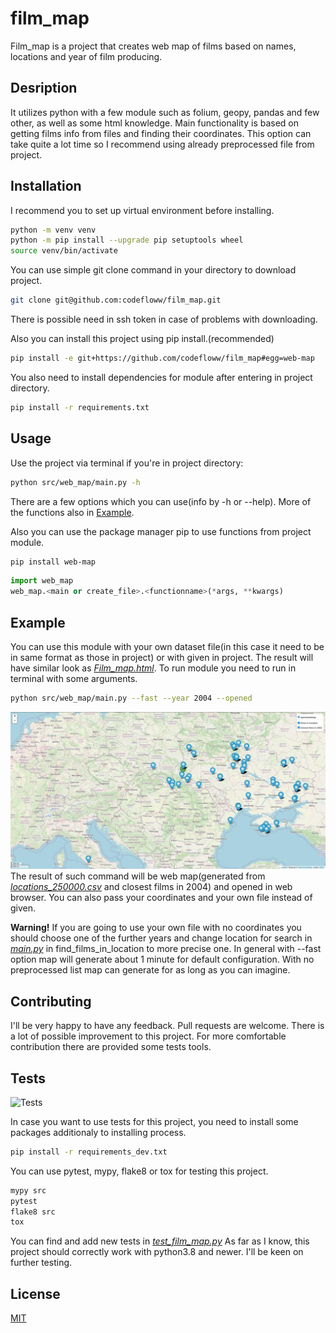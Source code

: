 # film_map
Film_map is a project that creates web map of films based on names, locations and year of film producing.

## Desription
It utilizes python with a few module such as folium, geopy, pandas and few other, as well as some html knowledge. Main functionality is based on getting films info from files and finding their coordinates. This option can take quite a lot time so I recommend using already preprocessed file from project.

## Installation
I recommend you to set up virtual environment before installing.
```bash
python -m venv venv
python -m pip install --upgrade pip setuptools wheel
source venv/bin/activate
```
You can use simple git clone command in your directory to download project.
```bash
git clone git@github.com:codefloww/film_map.git
```
There is possible need in ssh token in case of problems with downloading.

Also you can install this project using pip install.(recommended)
```bash
pip install -e git+https://github.com/codefloww/film_map#egg=web-map
```
You also need to install dependencies for module after entering in project directory.
```bash
pip install -r requirements.txt
```


## Usage
Use the project via terminal if you're in project directory:
```bash
python src/web_map/main.py -h
```
There are a few options which you can use(info by -h or --help).
More of the functions also in [Example](#example).

Also you can use the package manager pip to use functions from project module.
```bash
pip install web-map
```
```python
import web_map
web_map.<main or create_file>.<functionname>(*args, **kwargs)
```
## Example
You can use this module with your own dataset file(in this case it need to be in same format as those in project) 
or with given in project. The result will have similar look as [*Film_map.html*](Film_map.html). 
To run module you need to run in terminal with some arguments.
```bash
python src/web_map/main.py --fast --year 2004 --opened
```
![Example of generated web map](/assets/images/Web_map_example.jpg)
The result of such command will be web map(generated from [*locations_250000.csv*](locations_250000.csv) and closest films in 2004) and opened in web browser. You can also pass your coordinates and your own file instead of given.

**Warning!**
If you are going to use your own file with no coordinates you should choose one of the further years and change location for search in [*main.py*](src/web_map/main.py) in find_films_in_location to more precise one. In general with --fast option map will generate about 1 minute for default configuration. With no preprocessed list map can generate for as long as you can imagine.

## Contributing
I'll be very happy to have any feedback. Pull requests are welcome. There is a lot of possible
improvement to this project. For more comfortable contribution there are provided some tests tools.

## Tests
![Tests](https://github.com/codefloww/film_map/actions/workflows/tests.yml/badge.svg)

In case you want to use tests for this project, you need to install some packages additionaly to installing process.
```bash
pip install -r requirements_dev.txt
```
You can use pytest, mypy, flake8 or tox for testing this project. 
```bash
mypy src
pytest
flake8 src
tox
```
You can find and add new tests in [*test_film_map.py*](/tests/test_film_map.py)
As far as I know, this project should correctly work with python3.8 and newer. I'll be keen on further testing.

## License
[MIT](https://choosealicense.com/licenses/mit/)
